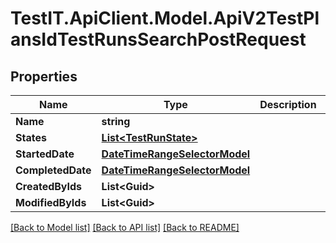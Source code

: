 # TestIT.ApiClient.Model.ApiV2TestPlansIdTestRunsSearchPostRequest

## Properties

Name | Type | Description | Notes
------------ | ------------- | ------------- | -------------
**Name** | **string** |  | [optional] 
**States** | [**List&lt;TestRunState&gt;**](TestRunState.md) |  | [optional] 
**StartedDate** | [**DateTimeRangeSelectorModel**](DateTimeRangeSelectorModel.md) |  | [optional] 
**CompletedDate** | [**DateTimeRangeSelectorModel**](DateTimeRangeSelectorModel.md) |  | [optional] 
**CreatedByIds** | **List&lt;Guid&gt;** |  | [optional] 
**ModifiedByIds** | **List&lt;Guid&gt;** |  | [optional] 

[[Back to Model list]](../README.md#documentation-for-models) [[Back to API list]](../README.md#documentation-for-api-endpoints) [[Back to README]](../README.md)

